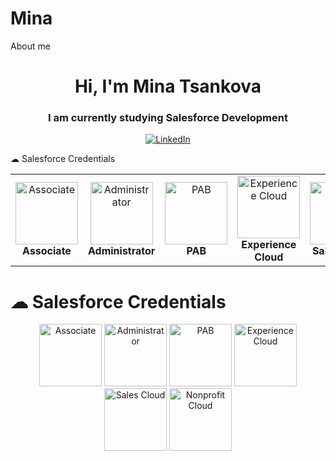 # Mina
About me
<h1 align="center">Hi, I'm Mina Tsankova</h1>
<h3 align="center">I am currently studying Salesforce Development</h3>

<div align="center">

[![LinkedIn](https://img.shields.io/badge/LinkedIn-%230077B5.svg?logo=linkedin&logoColor=white)](https://www.linkedin.com/in/mina-salesforce/)

</div>
☁ Salesforce Credentials
<table width="100%" style="border:0px;">
  <tr style="border:0px;" >
    <td align="center" style="border:0px;">
        <img src="https://res.cloudinary.com/dvty4quls/image/upload/v1725315280/2022-08_Badge_SF-Certified_Associate_High-Res_egqjjd.png" alt="Associate" style="width: 100px;"/>
        <br>
        <b>Associate</b>
    </td>
    <td align="center" style="border:0px;"><img src="https://res.cloudinary.com/dvty4quls/image/upload/v1725311741/2021-03_Badge_SF-Certified_Administrator_High-Res_zw0d6h.png" alt="Administrator" style="width: 100px;"/><br><b>Administrator</b></td>
    <td align="center" style="border:0px;"><img src="https://res.cloudinary.com/dvty4quls/image/upload/v1725315296/2021-03_Badge_SF-Certified_Platform-App-Builder_High-Res_vgskiv.png" alt="PAB" style="width: 100px;"/><br><b>PAB</b></td>
    <td align="center" style="border:0px;"><img src="https://res.cloudinary.com/dvty4quls/image/upload/v1725315312/2021-03_Badge_SF-Certified_Experience-Cloud-Consultant_High-Res_tw3zmt.png" alt="Experience Cloud" style="width: 100px;"/><br><b>Experience Cloud</b></td>
    <td align="center" style="border:0px;"><img src="https://res.cloudinary.com/dvty4quls/image/upload/v1725315333/2021-03_Badge_SF-Certified_Sales-Cloud-Consultant_High-Res_fdyzfv.png" alt="Sales Cloud" style="width: 100px;"/><br><b>Sales Cloud</b></td>
    <td align="center" style="border:0px;"><img src="https://res.cloudinary.com/dvty4quls/image/upload/v1725315349/2021-03_Badge_SF-Certified_Nonprofit-Cloud-Consultant_High-Res_bqqicr.png" alt="Nonprofit Cloud" style="width: 100px;"/><br><b>Nonprofit Cloud</b></td>
  </tr>
</table>

# ☁ Salesforce Credentials

<div align="center">
  <img src="https://res.cloudinary.com/dvty4quls/image/upload/v1725315280/2022-08_Badge_SF-Certified_Associate_High-Res_egqjjd.png" height="100" alt="Associate"/>
 <img src="https://res.cloudinary.com/dvty4quls/image/upload/v1725311741/2021-03_Badge_SF-Certified_Administrator_High-Res_zw0d6h.png" height="100" alt="Administrator"/>  
    <img src="https://res.cloudinary.com/dvty4quls/image/upload/v1725315296/2021-03_Badge_SF-Certified_Platform-App-Builder_High-Res_vgskiv.png" height="100" alt="PAB"/>
  <img src="https://res.cloudinary.com/dvty4quls/image/upload/v1725315312/2021-03_Badge_SF-Certified_Experience-Cloud-Consultant_High-Res_tw3zmt.png" height="100" alt="Experience Cloud"/>
 <img src="https://res.cloudinary.com/dvty4quls/image/upload/v1725315333/2021-03_Badge_SF-Certified_Sales-Cloud-Consultant_High-Res_fdyzfv.png" height="100" alt="Sales Cloud"/>
  <img src="https://res.cloudinary.com/dvty4quls/image/upload/v1725315349/2021-03_Badge_SF-Certified_Nonprofit-Cloud-Consultant_High-Res_bqqicr.png" height="100" alt="Nonprofit Cloud"/>
</div>
